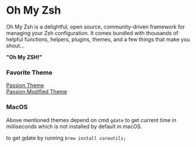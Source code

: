 # Oh My Zsh

Oh My Zsh is a delightful, open source, community-driven framework for managing your Zsh configuration. It comes bundled with thousands of helpful functions, helpers, plugins, themes, and a few things that make you shout...

**"Oh My ZSH!"**

### Favorite Theme

[Passion Theme](https://github.com/ChesterYue/ohmyzsh-theme-passion)  
[Passion Modified Theme](passion-modified.zsh-theme)

### MacOS

Above mentioned themes depend on cmd `gdate` to get current time in milliseconds which is not installed by default in macOS.

to get gdate by running `brew install coreutils;`